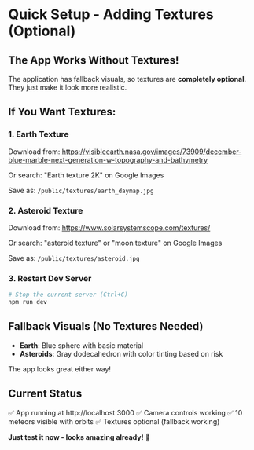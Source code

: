 # Quick Setup - Adding Textures (Optional)

## The App Works Without Textures!

The application has fallback visuals, so textures are **completely optional**. They just make it look more realistic.

## If You Want Textures:

### 1. Earth Texture

Download from: https://visibleearth.nasa.gov/images/73909/december-blue-marble-next-generation-w-topography-and-bathymetry

Or search: "Earth texture 2K" on Google Images

Save as: `/public/textures/earth_daymap.jpg`

### 2. Asteroid Texture

Download from: https://www.solarsystemscope.com/textures/

Or search: "asteroid texture" or "moon texture" on Google Images

Save as: `/public/textures/asteroid.jpg`

### 3. Restart Dev Server

```bash
# Stop the current server (Ctrl+C)
npm run dev
```

## Fallback Visuals (No Textures Needed)

- **Earth**: Blue sphere with basic material
- **Asteroids**: Gray dodecahedron with color tinting based on risk

The app looks great either way!

## Current Status

✅ App running at http://localhost:3000
✅ Camera controls working
✅ 10 meteors visible with orbits
✅ Textures optional (fallback working)

**Just test it now - looks amazing already!** 🚀
